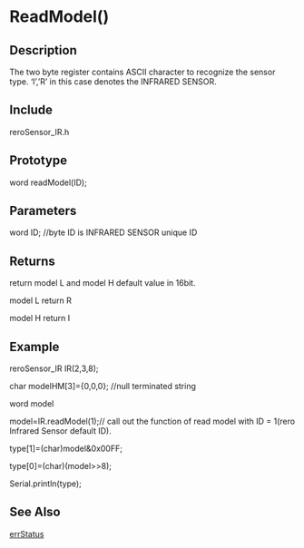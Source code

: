 # ReadModel() #

## Description ##
The two byte register contains ASCII character to recognize the sensor type. ‘I’,’R’ in this case denotes the INFRARED SENSOR.

## Include ##
reroSensor_IR.h

## Prototype ##
word readModel(ID);
  
## Parameters ##
word ID; //byte ID is INFRARED SENSOR unique ID

## Returns ##
return model L and model H default value in 16bit.

model L return R

model H return I

## Example ##
reroSensor_IR IR(2,3,8);

char modelHM[3]={0,0,0}; //null terminated string 

word model

model=IR.readModel(1);// call out the function of read model with ID = 1(rero Infrared Sensor default ID).

type[1]=(char)model&0x00FF;
  
type[0]=(char)(model>>8);

Serial.println(type);
  
## See Also ##
[errStatus](https://github.com/syamimi96/Cytron-Rero-Infrared-Sensor/blob/wiki/Example/errorStatus.md)

